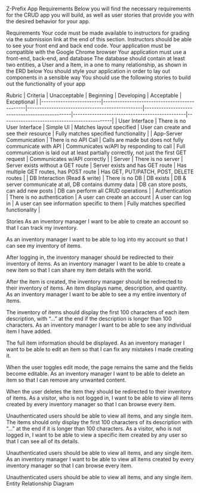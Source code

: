 Z-Prefix App Requirements
Below you will find the necessary requirements for the CRUD app you will build, as well as user stories that provide you with the desired behavior for your app.

Requirements
Your code must be made available to instructors for grading via the submission link at the end of this section. Instructors should be able to see your front end and back end code.
Your application must be compatible with the Google Chrome browser
Your application must use a front-end, back-end, and database
The database should contain at least two entities, a User and a Item, in a one to many relationship, as shown in the ERD below
You should style your application in order to lay out components in a sensible way
You should use the following stories to build out the functionality of your app


Rubric
| Criteria                | Unacceptable                                 | Beginning                                      | Developing                                    | Acceptable                                    | Exceptional                                  |
|-------------------------|----------------------------------------------|------------------------------------------------|-----------------------------------------------|-----------------------------------------------|----------------------------------------------|
| User Interface          | There is no User Interface                   | Simple UI                                      | Matches layout specified                      | User can create and see their resource        | Fully matches specified functionality        |
| App-Server Communication | There is no API Call                         | Calls are made but does not fully communicate with API | Communicates w/API by responding to call       | Full communication is laid out at least partially correctly, not just the first GET request | Communicates w/API correctly                   |
| Server                  | There is no server                          | Server exists without a GET route               | Server exists and has GET route                | Has multiple GET routes, has POST route        | Has GET, PUT/PATCH, POST, DELETE routes        |
| DB Interaction (Read & write) | There is no DB                           | DB exists                                     | DB & server communicate at all, DB contains dummy data | DB can store posts, can add new posts           | DB can perform all CRUD operations              |
| Authentication          | There is no authentication                  | A user can create an account                   | A user can log in                             | A user can see information specific to them    | Fully matches specified functionality        |

Stories
As an inventory manager I want to be able to create an account so that I can track my inventory.

As an inventory manager I want to be able to log into my account so that I can see my inventory of items.

After logging in, the inventory manager should be redirected to their inventory of items.
As an inventory manager I want to be able to create a new item so that I can share my item details with the world.

After the item is created, the inventory manager should be redirected to their inventory of items.
An item displays name, description, and quantity.
As an inventory manager I want to be able to see a my entire inventory of items.

The inventory of items should display the first 100 characters of each item description, with “...” at the end if the description is longer than 100 characters.
As an inventory manager I want to be able to see any individual item I have added.

The full item information should be displayed.
As an inventory manager I want to be able to edit an item so that I can fix any mistakes I made creating it.

When the user toggles edit mode, the page remains the same and the fields become editable.
As an inventory manager I want to be able to delete an item so that I can remove any unwanted content.

When the user deletes the item they should be redirected to their inventory of items.
As a visitor, who is not logged in, I want to be able to view all items created by every inventory manager so that I can browse every item.

Unauthenticated users should be able to view all items, and any single item.
The items should only display the first 100 characters of its description with “...” at the end if it is longer than 100 characters.
As a visitor, who is not logged in, I want to be able to view a specific item created by any user so that I can see all of its details.

Unauthenticated users should be able to view all items, and any single item.
As an inventory manager I want to be able to view all items created by every inventory manager so that I can browse every item.

Unauthenticated users should be able to view all items, and any single item.
Entity Relationship Diagram

